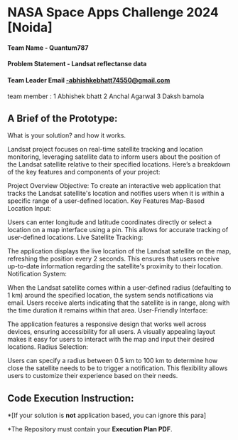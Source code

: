 # NASA Space Apps Challenge 2024 [Noida]

#### Team Name - Quantum787
#### Problem Statement - Landsat reflectanse data
#### Team Leader Email -abhishkebhatt74550@gmail.com
team member : 1 Abhishek bhatt 
              2 Anchal Agarwal
              3 Daksh bamola

## A Brief of the Prototype:
  What is your solution? and how it works.

  Landsat project focuses on real-time satellite tracking and location monitoring, leveraging satellite data to inform users about the position of the Landsat satellite relative to their specified locations. Here’s a breakdown of the key features and components of your project:

Project Overview
Objective: To create an interactive web application that tracks the Landsat satellite's location and notifies users when it is within a specific range of a user-defined location.
Key Features
Map-Based Location Input:

Users can enter longitude and latitude coordinates directly or select a location on a map interface using a pin. This allows for accurate tracking of user-defined locations.
Live Satellite Tracking:

The application displays the live location of the Landsat satellite on the map, refreshing the position every 2 seconds. This ensures that users receive up-to-date information regarding the satellite's proximity to their location.
Notification System:

When the Landsat satellite comes within a user-defined radius (defaulting to 1 km) around the specified location, the system sends notifications via email. Users receive alerts indicating that the satellite is in range, along with the time duration it remains within that area.
User-Friendly Interface:

The application features a responsive design that works well across devices, ensuring accessibility for all users.
A visually appealing layout makes it easy for users to interact with the map and input their desired locations.
Radius Selection:

Users can specify a radius between 0.5 km to 100 km to determine how close the satellite needs to be to trigger a notification. This flexibility allows users to customize their experience based on their needs.

## Code Execution Instruction:
  *[If your solution is **not** application based, you can ignore this para]
  
 *The Repository must contain your **Execution Plan PDF**.
